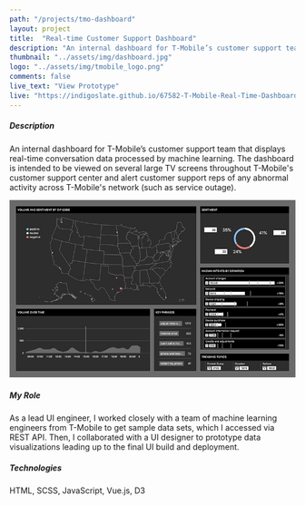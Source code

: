 ```yaml
---
path: "/projects/tmo-dashboard"
layout: project
title:  "Real-time Customer Support Dashboard"
description: "An internal dashboard for T-Mobile’s customer support team that displays real-time conversation data processed by machine learning."
thumbnail: "../assets/img/dashboard.jpg"
logo: "../assets/img/tmobile_logo.png"
comments: false
live_text: "View Prototype"
live: "https://indigoslate.github.io/67582-T-Mobile-Real-Time-Dashboard-UI/"
---
```



##### Description
An internal dashboard for T-Mobile’s customer support team that displays real-time conversation data processed by machine learning. The dashboard is intended to be viewed on several large TV screens throughout T-Mobile's customer support center and alert customer support reps of any abnormal activity across T-Mobile's network (such as service outage).

![T-Mobile Dashboard](../assets/img/dashboard.jpg "T-Mobile Dashboard")

##### My Role
As a lead UI engineer, I worked closely with a team of machine learning engineers from T-Mobile to get sample data sets, which I accessed via REST API. Then, I collaborated with a UI designer to prototype data visualizations leading up to the final UI build and deployment.

##### Technologies
HTML, SCSS, JavaScript, Vue.js, D3